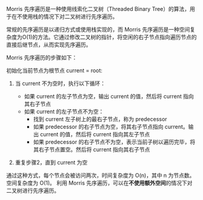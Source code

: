 Morris 先序遍历是一种使用线索化二叉树（Threaded Binary Tree）的算法，用于在不使用栈的情况下对二叉树进行先序遍历。

常规的先序遍历是以递归方式或使用栈实现的，而 Morris 先序遍历是一种空间复杂度为O(1)的方法。它通过修改二叉树的指针，将空闲的右子节点指向遍历节点的直接后继节点，从而实现先序遍历。

Morris 先序遍历的步骤如下：

初始化当前节点为根节点 current = root:
1. 当 current 不为空时，执行以下循环：
   - 如果 current 的左子节点为空，输出 current 的值，然后将 current 指向其右子节点
   - 如果 current 的左子节点不为空：
     - 找到 current 左子树上的最右子节点，称为 predecessor
     - 如果 predecessor 的右子节点为空，将其右子节点指向 current。输出 current 的值，然后将 current 指向其左子节点
     - 如果 predecessor 的右子节点不为空，表示当前子树以遍历完毕，将其右子节点置空。然后将 current 指向其右子节点
   
2. 重复步骤2，直到 current 为空

通过这种方式，每个节点会被访问两次，时间复杂度为 O(n)，其中 n 为节点数。空间复杂度为 O(1)。
利用 Morris 先序遍历，可以在**不使用额外空间**的情况下对二叉树进行先序遍历。